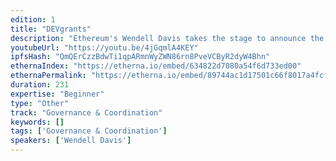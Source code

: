 ```yaml
---
edition: 1
title: "DEVgrants"
description: "Ethereum's Wendell Davis takes the stage to announce the continuation of the Ethereum DEVgrants programme thanks to a generous donation from Omise (https://www.omise.co/)."
youtubeUrl: "https://youtu.be/4jGqmlA4KEY"
ipfsHash: "QmQErCzzBdwTi1qpARmnWyZWN86rn8PveVCByR2dyW4Bhn"
ethernaIndex: "https://etherna.io/embed/634822d7080a54f6d733ed00"
ethernaPermalink: "https://etherna.io/embed/89744ac1d17501c66f8017a4fcf868ecd32797ab2ae6db5bb33addae9ca6ecd0"
duration: 231
expertise: "Beginner"
type: "Other"
track: "Governance & Coordination"
keywords: []
tags: ['Governance & Coordination']
speakers: ['Wendell Davis']
---
```

